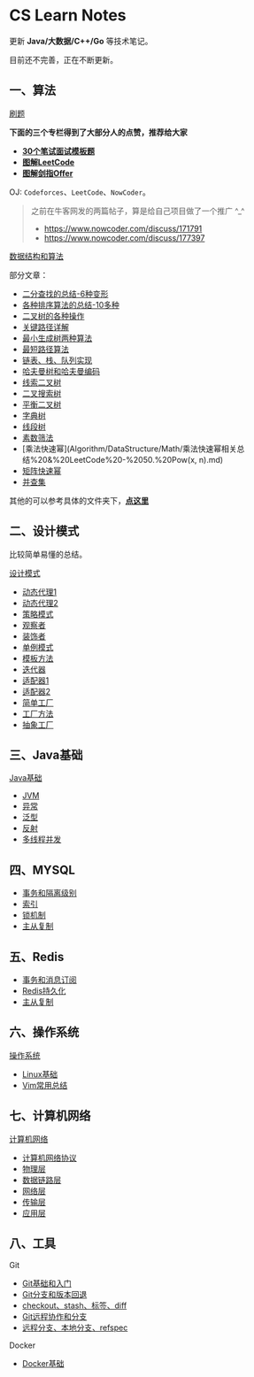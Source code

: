 # CS Learn Notes

更新  **Java/大数据/C++/Go** 等技术笔记。

目前还不完善，正在不断更新。

## 一、算法

[刷题](Algorithm/)

**下面的三个专栏得到了大部分人的点赞，推荐给大家**

* [**30个笔试面试模板题**](Algorithm/InterviewAlgorithm.md)
* [**图解LeetCode**](Algorithm/LeetCode/LeetCodeSolutionIndex.md)
* [**图解剑指Offer**](Algorithm/Other/剑指Offer/)

OJ:  `Codeforces`、`LeetCode`、`NowCoder`。

> 之前在牛客网发的两篇帖子，算是给自己项目做了一个推广 ^_^
>
> * https://www.nowcoder.com/discuss/171791
> * https://www.nowcoder.com/discuss/177397

[数据结构和算法](Algorithm/DataStructure/)

部分文章：

* [二分查找的总结-6种变形](DataStructure/Algorithm/BinarySearch/二分查找的总结(6种变形).md)
* [各种排序算法的总结-10多种](DataStructure/Algorithm/Sort/各种排序算法总结(全面).md)
* [二叉树的各种操作](DataStructure/Tree/二叉树的各种操作(递归和非递归遍历,树深度,结点个数等等).md)
* [关键路径详解](DataStructure/Graph/关键路径/Hdu%20-%204109.%20Instrction%20Arrangement以及关键路径详解.md)
* [最小生成树两种算法](DataStructure/Graph/最小生成树/Hdu%20-%201863.%20畅通工程(最小生成树模板题)(Kruskal算法和Prim算法实现).md)
* [最短路径算法](DataStructure/Graph/最短路/Hdu%20-%201874.%20畅通工程续(最短路dijkstra模板).md)
* [链表、栈、队列实现](Algorithm/DataStructure/DataStructure/List/链表、栈，队列的总结与实现.md)
* [哈夫曼树和哈夫曼编码](Algorithm/DataStructure/Tree/哈夫曼树和哈夫曼编码总结.md)
* [线索二叉树](Algorithm/DataStructure/Tree/线索二叉树学习总结.md)
* [二叉搜索树](Algorithm/DataStructure/Tree/二叉排序树相关总结.md)
* [平衡二叉树](Algorithm/DataStructure/Tree/平衡二叉树总结.md)
* [字典树](Algorithm/DataStructure/DataStructure/Trie/LeetCode%20-%20208.%20Implement%20Trie%20(Prefix%20Tree)以及实现字典树(前缀树).md)
* [线段树](Algorithm/DataStructure/DataStructure/SegmentTree/线段树总结以及LeetCode%20-%20307.%20Range%20Sum%20Query%20-%20Mutable.md)
* [素数筛法](Algorithm/DataStructure/Math/Hdu%20-%201431素数回文以及素数相关总结.md)
* [乘法快速幂](Algorithm/DataStructure/Math/乘法快速幂相关总结%20&%20LeetCode%20-%2050.%20Pow(x, n).md)
* [矩阵快速幂](Algorithm/DataStructure/Math/矩阵相关操作和矩阵快速幂.md)
* [并查集](Algorithm/DataStructure/DataStructure/UnionFind/POJ%20-%201611.%20The%20Suspects以及并查集总结.md)

其他的可以参考具体的文件夹下，[**点这里**](Algorithm/DataStructure/)

## 二、设计模式

比较简单易懂的总结。

[设计模式](杂项/设计模式/)

* [动态代理1](https://github.com/ZXZxin/ZXBlog/blob/master/%E6%9D%82%E9%A1%B9/%E8%AE%BE%E8%AE%A1%E6%A8%A1%E5%BC%8F/11%E4%BB%A3%E7%90%86%E6%A8%A1%E5%BC%8F(%E4%B8%80).md)
* [动态代理2](https://github.com/ZXZxin/ZXBlog/blob/master/%E6%9D%82%E9%A1%B9/%E8%AE%BE%E8%AE%A1%E6%A8%A1%E5%BC%8F/12%E4%BB%A3%E7%90%86%E6%A8%A1%E5%BC%8F(%E4%BA%8C).md)
* [策略模式](https://github.com/ZXZxin/ZXBlog/blob/master/%E6%9D%82%E9%A1%B9/%E8%AE%BE%E8%AE%A1%E6%A8%A1%E5%BC%8F/01%E7%AD%96%E7%95%A5%E6%A8%A1%E5%BC%8F.md)
* [观察者](https://github.com/ZXZxin/ZXBlog/blob/master/%E6%9D%82%E9%A1%B9/%E8%AE%BE%E8%AE%A1%E6%A8%A1%E5%BC%8F/02%E8%A7%82%E5%AF%9F%E8%80%85%E6%A8%A1%E5%BC%8F.md)
* [装饰者](https://github.com/ZXZxin/ZXBlog/blob/master/%E6%9D%82%E9%A1%B9/%E8%AE%BE%E8%AE%A1%E6%A8%A1%E5%BC%8F/03%E8%A3%85%E9%A5%B0%E8%80%85%E6%A8%A1%E5%BC%8F.md)
* [单例模式](https://github.com/ZXZxin/ZXBlog/blob/master/%E6%9D%82%E9%A1%B9/%E8%AE%BE%E8%AE%A1%E6%A8%A1%E5%BC%8F/14%E5%8D%95%E4%BE%8B%E6%A8%A1%E5%BC%8F.md)
* [模板方法](https://github.com/ZXZxin/ZXBlog/blob/master/%E6%9D%82%E9%A1%B9/%E8%AE%BE%E8%AE%A1%E6%A8%A1%E5%BC%8F/09%E6%A8%A1%E6%9D%BF%E6%96%B9%E6%B3%95%E8%AE%BE%E8%AE%A1%E6%A8%A1%E5%BC%8F.md)
* [迭代器](https://github.com/ZXZxin/ZXBlog/blob/master/%E6%9D%82%E9%A1%B9/%E8%AE%BE%E8%AE%A1%E6%A8%A1%E5%BC%8F/10%E8%BF%AD%E4%BB%A3%E5%99%A8%E6%A8%A1%E5%BC%8F.md)
* [适配器1](https://github.com/ZXZxin/ZXBlog/blob/master/%E6%9D%82%E9%A1%B9/%E8%AE%BE%E8%AE%A1%E6%A8%A1%E5%BC%8F/07%E9%80%82%E9%85%8D%E5%99%A8%E6%A8%A1%E5%BC%8F(%E4%B8%80).md)
* [适配器2](https://github.com/ZXZxin/ZXBlog/blob/master/%E6%9D%82%E9%A1%B9/%E8%AE%BE%E8%AE%A1%E6%A8%A1%E5%BC%8F/08%E9%80%82%E9%85%8D%E5%99%A8%E6%A8%A1%E5%BC%8F(%E4%BA%8C).md)
* [简单工厂](https://github.com/ZXZxin/ZXBlog/blob/master/%E6%9D%82%E9%A1%B9/%E8%AE%BE%E8%AE%A1%E6%A8%A1%E5%BC%8F/04%E7%AE%80%E5%8D%95%E5%B7%A5%E5%8E%82%E6%A8%A1%E5%BC%8F.md)
* [工厂方法](https://github.com/ZXZxin/ZXBlog/blob/master/%E6%9D%82%E9%A1%B9/%E8%AE%BE%E8%AE%A1%E6%A8%A1%E5%BC%8F/05%E5%B7%A5%E5%8E%82%E6%96%B9%E6%B3%95%E6%A8%A1%E5%BC%8F.md)
* [抽象工厂](https://github.com/ZXZxin/ZXBlog/blob/master/%E6%9D%82%E9%A1%B9/%E8%AE%BE%E8%AE%A1%E6%A8%A1%E5%BC%8F/06%E6%8A%BD%E8%B1%A1%E5%B7%A5%E5%8E%82%E6%A8%A1%E5%BC%8F.md)

## 三、Java基础

[Java基础](Java/)

* [JVM](Java基础/JVM)
* [异常](https://github.com/ZXZxin/ZXBlog/blob/master/Java%E5%9F%BA%E7%A1%80/%E5%BC%82%E5%B8%B8/Java%E5%BC%82%E5%B8%B8%E5%B0%8F%E6%80%BB%E7%BB%93.md)
* [泛型](https://github.com/ZXZxin/ZXBlog/blob/master/Java%E5%9F%BA%E7%A1%80/%E6%B3%9B%E5%9E%8B/%E6%B3%9B%E5%9E%8B%E7%9A%84%E4%B8%80%E4%BA%9B%E6%80%BB%E7%BB%93.md)
* [反射](https://github.com/ZXZxin/ZXBlog/blob/master/Java%E5%9F%BA%E7%A1%80/%E5%8F%8D%E5%B0%84/%E5%8F%8D%E5%B0%84%E5%9F%BA%E7%A1%80.md)
* [多线程并发](https://github.com/ZXZxin/ZXBlog/blob/master/%E5%B9%B6%E5%8F%91/%E5%A4%9A%E7%BA%BF%E7%A8%8B/Java%E5%A4%9A%E7%BA%BF%E7%A8%8B(%E4%BA%8C).md)


## 四、MYSQL

* [事务和隔离级别](https://github.com/ZXZxin/ZXBlog/blob/master/%E6%95%B0%E6%8D%AE%E5%BA%93/MySQL/advance/MYSQL%E4%BA%8B%E5%8A%A1%E5%92%8C%E9%9A%94%E7%A6%BB%E7%BA%A7%E5%88%AB.md)
* [索引](https://github.com/ZXZxin/ZXBlog/blob/master/%E6%95%B0%E6%8D%AE%E5%BA%93/MySQL/advance/MYSQL%E7%B4%A2%E5%BC%95.md)
* [锁机制](https://github.com/ZXZxin/ZXBlog/blob/master/%E6%95%B0%E6%8D%AE%E5%BA%93/MySQL/advance/MYSQL%E9%94%81%E6%9C%BA%E5%88%B6.md)
* [主从复制](https://github.com/ZXZxin/ZXBlog/blob/master/%E6%95%B0%E6%8D%AE%E5%BA%93/MySQL/advance/MYSQL%E4%B8%BB%E4%BB%8E%E5%A4%8D%E5%88%B6.md)

## 五、Redis

* [事务和消息订阅](https://github.com/ZXZxin/ZXBlog/blob/master/%E6%95%B0%E6%8D%AE%E5%BA%93/Redis/Redis%E4%BA%8B%E5%8A%A1%E5%92%8C%E6%B6%88%E6%81%AF%E8%AE%A2%E9%98%85.md)
* [Redis持久化](https://github.com/ZXZxin/ZXBlog/blob/master/%E6%95%B0%E6%8D%AE%E5%BA%93/Redis/Redis%E6%8C%81%E4%B9%85%E5%8C%96.md)
* [主从复制](https://github.com/ZXZxin/ZXBlog/blob/master/%E6%95%B0%E6%8D%AE%E5%BA%93/Redis/Redis%E4%B8%BB%E4%BB%8E%E5%A4%8D%E5%88%B6.md)

## 六、操作系统

[操作系统](计算机基础/操作系统)

* [Linux基础](https://github.com/ZXZxin/ZXBlog/blob/master/%E8%AE%A1%E7%AE%97%E6%9C%BA%E5%9F%BA%E7%A1%80/%E6%93%8D%E4%BD%9C%E7%B3%BB%E7%BB%9F/Linux/Linux%E7%9F%A5%E8%AF%86%E5%B0%8F%E6%80%BB%E7%BB%93.md)
* [Vim常用总结](https://github.com/ZXZxin/ZXBlog/blob/master/%E8%AE%A1%E7%AE%97%E6%9C%BA%E5%9F%BA%E7%A1%80/%E6%93%8D%E4%BD%9C%E7%B3%BB%E7%BB%9F/Linux/Vim%E7%BC%96%E8%BE%91%E5%99%A8%E6%80%BB%E7%BB%93.md)

## 七、计算机网络

[计算机网络](计算机基础/计算机网络)

* [计算机网络协议](https://github.com/ZXZxin/ZXBlog/blob/master/%E8%AE%A1%E7%AE%97%E6%9C%BA%E5%9F%BA%E7%A1%80/%E8%AE%A1%E7%AE%97%E6%9C%BA%E7%BD%91%E7%BB%9C/%E8%AE%A1%E7%BD%91%E6%80%BB%E7%BB%93_1_%E8%AE%A1%E7%AE%97%E6%9C%BA%E7%BD%91%E7%BB%9C%E5%92%8C%E5%8D%8F%E8%AE%AE.md)
* [物理层](https://github.com/ZXZxin/ZXBlog/blob/master/%E8%AE%A1%E7%AE%97%E6%9C%BA%E5%9F%BA%E7%A1%80/%E8%AE%A1%E7%AE%97%E6%9C%BA%E7%BD%91%E7%BB%9C/%E8%AE%A1%E7%BD%91%E6%80%BB%E7%BB%93_2_%E7%89%A9%E7%90%86%E5%B1%82.md)
* [数据链路层](https://github.com/ZXZxin/ZXBlog/blob/master/%E8%AE%A1%E7%AE%97%E6%9C%BA%E5%9F%BA%E7%A1%80/%E8%AE%A1%E7%AE%97%E6%9C%BA%E7%BD%91%E7%BB%9C/%E8%AE%A1%E7%BD%91%E6%80%BB%E7%BB%93_3_%E6%95%B0%E6%8D%AE%E9%93%BE%E8%B7%AF%E5%B1%82.md)
* [网络层](https://github.com/ZXZxin/ZXBlog/blob/master/%E8%AE%A1%E7%AE%97%E6%9C%BA%E5%9F%BA%E7%A1%80/%E8%AE%A1%E7%AE%97%E6%9C%BA%E7%BD%91%E7%BB%9C/%E8%AE%A1%E7%BD%91%E6%80%BB%E7%BB%93_4_%E7%BD%91%E7%BB%9C%E5%B1%82.md)
* [传输层](https://github.com/ZXZxin/ZXBlog/blob/master/%E8%AE%A1%E7%AE%97%E6%9C%BA%E5%9F%BA%E7%A1%80/%E8%AE%A1%E7%AE%97%E6%9C%BA%E7%BD%91%E7%BB%9C/%E8%AE%A1%E7%BD%91%E6%80%BB%E7%BB%93_5_%E8%BF%90%E8%BE%93%E5%B1%82.md)
* [应用层](https://github.com/ZXZxin/ZXBlog/blob/master/%E8%AE%A1%E7%AE%97%E6%9C%BA%E5%9F%BA%E7%A1%80/%E8%AE%A1%E7%AE%97%E6%9C%BA%E7%BD%91%E7%BB%9C/%E8%AE%A1%E7%BD%91%E6%80%BB%E7%BB%93_6_%E5%BA%94%E7%94%A8%E5%B1%82.md)

## 八、工具

Git

* [Git基础和入门](工具/Git/Git_1_基础和入门.md)
* [Git分支和版本回退](工具/Git/Git_2_分支和版本回退.md)
* [checkout、stash、标签、diff](工具/Git/Git_3_checkout、stash、标签、diff.md)
* [Git远程协作和分支](工具/Git/Git_4_远程协作和分支.md)
* [远程分支、本地分支、refspec](工具/Git/Git_5_远程分支、本地分支、refspec.md)

Docker

* [Docker基础](https://github.com/ZXZxin/ZXBlog/blob/master/%E5%B7%A5%E5%85%B7/Docker/Docker.md)